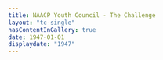 ```yaml
---
title: NAACP Youth Council - The Challenge
layout: "tc-single"
hasContentInGallery: true
date: 1947-01-01
displaydate: "1947"
---
```

